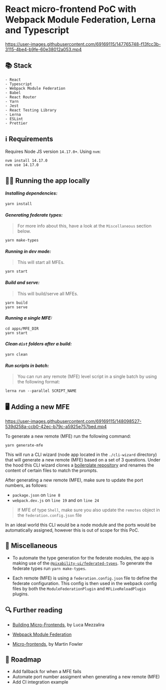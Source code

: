 # React micro-frontend PoC with Webpack Module Federation, Lerna and Typescript

https://user-images.githubusercontent.com/69169115/147765748-f13fcc3b-3115-4be4-b9fe-60e38012a053.mp4

## 📚 Stack

```
- React
- Typescript
- Webpack Module Federation
- Babel
- React Router
- Yarn
- Jest
- React Testing Library
- Lerna
- ESLint
- Prettier
```

## ℹ️ Requirements

Requires Node JS version `14.17.0+`. Using `nvm`:

```sh
nvm install 14.17.0
nvm use 14.17.0
```

## 🏃‍♀️ Running the app locally

#### _Installing dependencies:_

```
yarn install
```

#### _Generating federate types:_

> For more info about this, have a look at the `Miscellaneous` section below.

```
yarn make-types
```

#### _Running in dev mode:_

> This will start all MFEs.

```
yarn start
```

#### _Build and serve:_

> This will build/serve all MFEs.

```
yarn build
yarn serve
```

#### _Running a single MFE:_

```
cd apps/MFE_DIR
yarn start
```

#### _Clean `dist` folders after a build:_

```
yarn clean
```

#### _Run scripts in batch:_

> You can run any remote (MFE) level script in a single batch by using the following format:

```
lerna run --parallel SCRIPT_NAME
```

## 🖥 Adding a new MFE

https://user-images.githubusercontent.com/69169115/148098527-539d258a-ccb0-42ec-b79c-a5925e757bed.mp4


To generate a new remote (MFE) run the following command:

```
yarn generate-mfe
```

This will run a CLI wizard (node app located in the `./cli-wizard` directory) that will generate a new remote (MFE) based on a set of 3 questions. Under the hood this CLI wizard clones a [boilerplate repository](https://github.com/AdrianApan/mfe-boilerplate) and renames the content of certain files to match the prompts.

After generating a new remote (MFE), make sure to update the port numbers, as follows:

- `package.json` on `line 8`
- `webpack.dev.js` on `line 19` and on `line 24`

> If MFE of type `Shell`, make sure you also update the `remotes` object in the `federation.config.json` file

In an ideal world this CLI would be a node module and the ports would be automatically assigned, however this is out of scope for this PoC.

## 🧩 Miscellaneous

- To automate the type generation for the federate modules, the app is making use of the [`@pixability-ui/federated-types`](https://github.com/pixability/federated-types). To generate the federate types run `yarn make-types`.

- Each remote (MFE) is using a `federation.config.json` file to define the federate configuration. This config is then used in the webpack config files by both the `ModuleFederationPlugin` and `MFLiveReloadPlugin` plugins.

## 🔍 Further reading

- [Building Micro-Frontends](https://www.oreilly.com/library/view/building-micro-frontends/9781492082989/), by Luca Mezzalira

- [Webpack Module Federation](https://webpack.js.org/concepts/module-federation/)

- [Micro-frontends](https://martinfowler.com/articles/micro-frontends.html), by Martin Fowler

## 🧭 Roadmap

- Add fallback for when a MFE fails
- Automate port number assigment when generating a new remote (MFE)
- Add CI integration example
